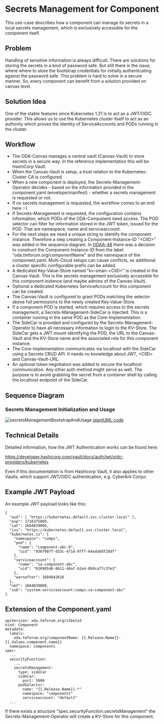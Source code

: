 # Secrets Management for Component

This use-case describes how a component can manage its secrets in a local secrets management, 
which is exclusively accessible for the component itself.

## Problem

Handling of sensitive information is always difficult.
There are solutions for storing the secrets in a kind of password safe.
But still there is the issue, where where to store the bootstrap credentials 
for initially authenticating against the password safe.
This problem is hard to solve in a secure manner. 
So, every component can benefit from a solution provided on canvas level.

## Solution Idea

One of the stable features since Kubernetes 1.21 is to act as a JWT/OIDC provider.
This allows us to use the Kubernetes cluster itself to act as an authority which proves 
the identity of ServiceAccounts and PODs running in the cluster.

## Workflow

* The ODA-Canvas manages a central vault (Canvas-Vault) to store secrets in a secure way.
  In the reference implementation this will be HashiCorp Vault.
* When the Canvas-Vault is setup, a trust relation to the Kubernetes-Cluster CA is configured.
* When a new component is deployed, the Secrets-Management-Operator decides - based on the information 
  provided in the component.yaml (envelope/manifest) - whether a secrets management is requested or not.
* If no secrets management is requested, the workflow comes to an end here   :-)
* If Secrets-Management is requested, the configuration contains information, 
  which PODs of the ODA-Component need access. The POD selector can filter for
  information stored in the JWT token, issued for the POD. That are namespace, name and serviceaccount. 
* For the next steps we need a unique string to identify the component instance.
  Therefore a step creating a Component-Instance-ID "&lt;CIID&gt;" was added in the 
  sequence diagram. In [ODAA-48](https://projects.tmforum.org/jira/browse/ODAA-48) there
  was a decision to construct the Component-Instance-ID from the label "oda.tmforum.org/componentName" 
  and the namespace of the component.yaml. Multi-Cloud setups can cause conflicts, so additional a cluster 
  specific configurable prefix can be added.
* A dedicated Key-Value-Store named "kv-sman-&lt;CIID&gt;" is created in the Canvas-Vault. 
  This is the secrets management exclusively accessible for this component instance 
  (and maybe admins of the Canvas-Vault).
* Optional a dedicated Kubernetes ServiceAccount for this component can be created. 
* The Canvas-Vault is configured to grant PODs matching the selector above full permissions 
  to the newly created Key-Value-Store.
* If a component POD is started, which requires access to the secrets management, 
  a Secrets-Management-SideCar is injected. This is a container running in the same POD as the 
  Core-Implementation.
* The SideCar is provided and configured by the Secrets-Management-Operator to have all necessary 
  information to login to the KV-Store. The SideCar gets a JWT mount identifying 
  the POD, the URL to the Canvas-Vault and the KV-Store name and the associated role for this component instance.
* The Core-Implementation communicates via localhost with the SideCar using a Secrets CRUD API.
  It needs no knowledge about JWT, &lt;CIID&gt; and Canvas-Vault-URL.
* An optional token negotiation was added to secure the localhost communication.
  Any other auth method might serve as well.
  The purpose is to avoid grabbing the secret from a container shell by calling the localhost 
  endpoint of the SideCar.


## Sequence Diagram

### Secrets Management Initialization and Usage

![secretsManagementBootstrapAndUsage](http://www.plantuml.com/plantuml/proxy?cache=no&src=https://raw.githubusercontent.com/ODA-CANVAS-FORK/oda-canvas-component-vault/odaa-26/usecase-library/pumlFiles/secretsManagement-bootstrap-and-usage.puml)
[plantUML code](pumlFiles/secretsManagement-bootstrap-and-usage.puml)


## Technical Details

Detailed information, how the JWT Authentication works can be found here:

https://developer.hashicorp.com/vault/docs/auth/jwt/oidc-providers/kubernetes

Even if this documentation is from Hashicorp Vault, it also applies to other Vaults, which support JWT/OIDC authentication, e.g. CyberArk Conjur.

## Example JWT Payload

An example JWT payload looks like this:

```
{
  "aud": [ "https://kubernetes.default.svc.cluster.local" ],
  "exp": 1716375009,
  "iat": 1684839009,
  "iss": "https://kubernetes.default.svc.cluster.local",
  "kubernetes.io": {
    "namespace": "comps",
    "pod": {
      "name": "component-abc-0",
      "uid": "9367907f-d33c-471d-97ff-64ada8df28df"
    },
    "serviceaccount": {
      "name": "sa-component-abc",
      "uid": "02690546-0611-40af-b2e4-8b9ca77c3fe3"
    },
    "warnafter": 1684842616
  },
  "nbf": 1684839009,
  "sub": "system:serviceaccount:comps:sa-component-abc"
}
```


## Extension of the Component.yaml

```
apiVersion: oda.tmforum.org/v1beta3
kind: Component
metadata:
  labels:
    oda.tmforum.org/componentName: {{.Release.Name}}-{{.Values.component.name}}
  namespace: components
spec:
  ...
  securityFunction:  
    ...
    secretsManagement:
      type: sideCar
      sideCar:
        port: 5000
      podSelector:
        name: "{{.Release.Name}}-*"
        namespace: "components"
        serviceaccount: "default"
  ...
```

If there exists a structure "spec.securityFunction.secretsManagement" the Secrets-Management-Operator will create 
a KV-Store for this component. 


